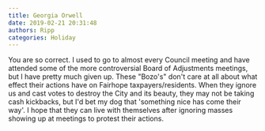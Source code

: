 ```yaml
---
title: Georgia Orwell
date: 2019-02-21 20:31:48
authors: Ripp
categories: Holiday
---
```


 You are so correct. I used to go to almost every Council meeting and have attended some of the more controversial Board of Adjustments meetings, but I have pretty much given up.  These "Bozo's" don't care at all about what effect their actions have on Fairhope taxpayers/residents.  When they ignore us and cast votes to destroy the City and its beauty, they may not be taking cash kickbacks, but I'd bet my dog that 'something nice has come their way'.  I hope that they can live with themselves after ignoring masses showing up at meetings to protest their actions.